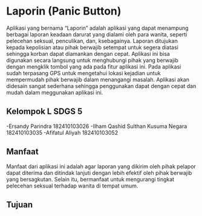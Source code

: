 # Laporin (Panic Button)
Aplikasi yang bernama “Laporin” adalah aplikasi yang dapat menampung berbagai laporan keadaan darurat  yang dialami oleh para wanita, seperti pelecehan seksual, penculikan, dan, ksebagainya. Laporan ditujukan kepada kepolisian atau pihak berwajib setempat untuk segera diatasi sehingga korban dapat diamankan dengan cepat. Aplikasi ini bisa digunakan secara langsung untuk menghubungi pihak yang berwajib dengan mengklik tombol yang ada pada fitur aplikasi ini. Pada aplikasi sudah terpasang GPS untuk mengetahui lokasi kejadian untuk mempermudah pihak berwajib dalam menangangi masalah. Aplikasi akan didesain sangat sederhana sehingga penggunakan dapat dengan cepat dan mudah dalam meggunakan aplikasi ini.  

## Kelompok L SDGS 5
-Ersandy Parindra 182410103026
-Ilham Qashid Sulthan Kusuma Negara 182410103035
-Afifatul Aliyah 182410103052

## Manfaat
Manfaat dari aplikasi ini adalah agar laporan yang dikirim oleh pihak pelapor dapat diterima dan ditindak lanjuti dengan lebih efektif oleh pihak berwajib yang bersagkutan. Selain itu, bermanfaat untuk mengurangi tingkat pelecehan seksual terhadap wanita di tempat umum.

## Tujuan


